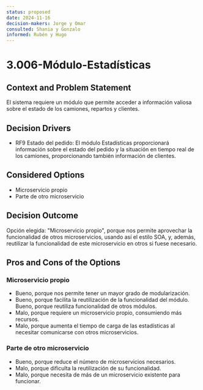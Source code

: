 ```yaml
---
status: proposed
date: 2024-11-16
decision-makers: Jorge y Omar
consulted: Shania y Gonzalo
informed: Rubén y Hugo
---
```


# 3.006-Módulo-Estadísticas

## Context and Problem Statement

El sistema requiere un módulo que permite acceder a información valiosa sobre el estado de los camiones, repartos y clientes.

## Decision Drivers

* RF9 Estado del pedido: El módulo Estadísticas proporcionará información sobre el estado del pedido y la situación en tiempo real de los camiones, proporcionando también información de clientes.

## Considered Options

* Microservicio propio
* Parte de otro microservicio

## Decision Outcome

Opción elegida: "Microservicio propio", porque nos permite aprovechar la funcionalidad de otros microservicios, usando así el estilo SOA, y, además, reutilizar la funcionalidad de este microservicio en otros si fuese necesario.

## Pros and Cons of the Options

### Microservicio propio

* Bueno, porque nos permite tener un mayor grado de modularización.
* Bueno, porque facilita la reutilización de la funcionalidad del módulo.
Bueno, porque reutiliza funcionalidad de otros módulos.
* Malo, porque requiere un microservicio propio, consumiendo más recursos.
* Malo, porque aumenta el tiempo de carga de las estadísticas al necesitar comunicarse con otros microservicios.

### Parte de otro microservicio

* Bueno, porque reduce el número de microservicios necesarios.
* Malo, porque dificulta la reutilización de su funcionalidad.
* Malo, porque necesita de más de un microservicio existente para funcionar.
